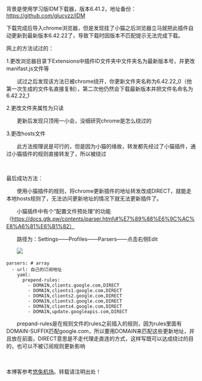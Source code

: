 
背景是使用学习版IDM下载器，版本6\.41\.2，地址备份：https://github.com/glucyzz/IDM


下载完成后导入chrome浏览器，但是发现挂了小猫之后浏览器立马就把此插件自动更新到最新版本6\.42\.22了，导致下载时因版本不匹配提示无法完成下载。


网上的方法试过的：


1\.更改浏览器目录下Extensions中插件ID文件夹中文件夹名为最新版本号，并更改manifast.js文件等


　　试过之后发现该方法已被chrome绕开，你更新文件夹名称为6\.42\.22\_0（他第一次生成的文件名直接复制），第二次他仍然会下载最新版本并把文件名命名为6\.42\.22\_1


2\.更改文件夹属性为只读


　　更新后发现只顶用一小会，没细研究chrome是怎么绕过的


3\.更改hosts文件


　　此方法按理说是可行的，但是因为小猫的缘故，转发都先经过了小猫插件，通过小猫插件的规则直接转发了，所以被绕过


 


最后成功方法：


　　使用小猫插件的规则，将chrome更新插件的地址转发改成DIRECT，就能走本地hosts规则了，无法访问更新地址的情况下就无法更新插件了。


　　小猫插件中有个“配置文件预处理”的功能（https://docs.gtk.pw/contents/parser.html\#%E7%89%88%E6%9C%AC%E8%A6%81%E6%B1%82）


　　路径为：Settings——Profiles——Parsers——点击右侧Edit


　　![](https://img2024.cnblogs.com/blog/679123/202501/679123-20250104200105280-1870235908.png)




```
parsers: # array
  - url: 自己的订阅地址
    yaml:
      prepend-rules:
        - DOMAIN,clients.google.com,DIRECT
        - DOMAIN,clients1.google.com,DIRECT
        - DOMAIN,clients2.google.com,DIRECT
        - DOMAIN,clients3.google.com,DIRECT
        - DOMAIN,clients4.google.com,DIRECT
        - DOMAIN,update.googleapis.com,DIRECT
```


　　prepand\-rules是在规则文件的rules之前插入的规则，因为rules里面有DOMAIN\-SUFFIX匹配google.com，所以要用DOMAIN来匹配这些更新地址，并且放在前面，DIRECT意思是不走代理走直连的方式，这样写既可以达成绕过的目的，也可以不被订阅规则更新影响


　　


 本博客参考[悠兔机场](https://xinnongbo.com)。转载请注明出处！
